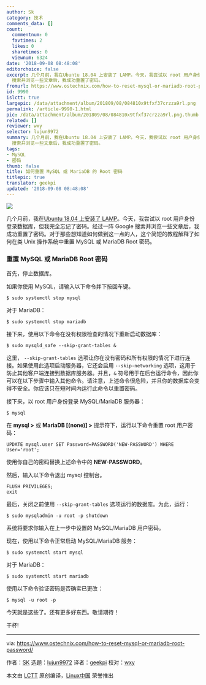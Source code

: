 ```yaml
---
author: Sk
category: 技术
comments_data: []
count:
  commentnum: 0
  favtimes: 2
  likes: 0
  sharetimes: 0
  viewnum: 6324
date: '2018-09-08 08:48:08'
editorchoice: false
excerpt: 几个月前，我在Ubuntu 18.04 上安装了 LAMP。今天，我尝试以 root 用户身份登录数据库，但我完全忘记了密码。经过一阵 Google
  搜索并浏览一些文章后，我成功重置了密码。
fromurl: https://www.ostechnix.com/how-to-reset-mysql-or-mariadb-root-password/
id: 9990
islctt: true
largepic: /data/attachment/album/201809/08/084810x9tfxf37crzza9rl.png
permalink: /article-9990-1.html
pic: /data/attachment/album/201809/08/084810x9tfxf37crzza9rl.png.thumb.jpg
related: []
reviewer: wxy
selector: lujun9972
summary: 几个月前，我在Ubuntu 18.04 上安装了 LAMP。今天，我尝试以 root 用户身份登录数据库，但我完全忘记了密码。经过一阵 Google
  搜索并浏览一些文章后，我成功重置了密码。
tags:
- MySQL
- 密码
thumb: false
title: 如何重置 MySQL 或 MariaDB 的 Root 密码
titlepic: true
translator: geekpi
updated: '2018-09-08 08:48:08'
---
```


![](/data/attachment/album/201809/08/084810x9tfxf37crzza9rl.png)


几个月前，我在[Ubuntu 18.04 上安装了 LAMP](https://www.ostechnix.com/install-apache-mariadb-php-lamp-stack-ubuntu-16-04/)。今天，我尝试以 root 用户身份登录数据库，但我完全忘记了密码。经过一阵 Google 搜索并浏览一些文章后，我成功重置了密码。对于那些想知道如何做到这一点的人，这个简短的教程解释了如何在类 Unix 操作系统中重置 MySQL 或 MariaDB Root 密码。


### 重置 MySQL 或 MariaDB Root 密码


首先，停止数据库。


如果你使用 MySQL，请输入以下命令并下按回车键。



```
$ sudo systemctl stop mysql
```

对于 MariaDB：



```
$ sudo systemctl stop mariadb
```

接下来，使用以下命令在没有权限检查的情况下重新启动数据库：



```
$ sudo mysqld_safe --skip-grant-tables &
```

这里， `--skip-grant-tables` 选项让你在没有密码和所有权限的情况下进行连接。如果使用此选项启动服务器，它还会启用 `--skip-networking` 选项，这用于防止其他客户端连接到数据库服务器。并且，`&` 符号用于在后台运行命令，因此你可以在以下步骤中输入其他命令。请注意，上述命令很危险，并且你的数据库会变得不安全。你应该只在短时间内运行此命令以重置密码。


接下来，以 root 用户身份登录 MySQL/MariaDB 服务器：



```
$ mysql
```

在 **mysql >** 或 **MariaDB [(none)] >** 提示符下，运行以下命令重置 root 用户密码：



```
UPDATE mysql.user SET Password=PASSWORD('NEW-PASSWORD') WHERE User='root';
```

使用你自己的密码替换上述命令中的 **NEW-PASSWORD**。


然后，输入以下命令退出 mysql 控制台。



```
FLUSH PRIVILEGES;
exit
```

最后，关闭之前使用 `--skip-grant-tables` 选项运行的数据库。为此，运行：



```
$ sudo mysqladmin -u root -p shutdown
```

系统将要求你输入在上一步中设置的 MySQL/MariaDB 用户密码。


现在，使用以下命令正常启动 MySQL/MariaDB 服务：



```
$ sudo systemctl start mysql
```

对于 MariaDB：



```
$ sudo systemctl start mariadb
```

使用以下命令验证密码是否确实已更改：



```
$ mysql -u root -p
```

今天就是这些了。还有更多好东西。敬请期待！


干杯!




---


via: <https://www.ostechnix.com/how-to-reset-mysql-or-mariadb-root-password/>


作者：[SK](https://www.ostechnix.com/author/sk/) 选题：[lujun9972](https://github.com/lujun9972) 译者：[geekpi](https://github.com/geekpi) 校对：[wxy](https://github.com/wxy)


本文由 [LCTT](https://github.com/LCTT/TranslateProject) 原创编译，[Linux中国](https://linux.cn/) 荣誉推出